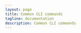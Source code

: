 ```yaml
---
layout: page
title: Common CLI commands
tagline: documentation
description: Common CLI commands
---
```

